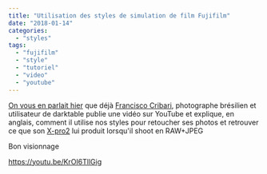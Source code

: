 ```yaml
---
title: "Utilisation des styles de simulation de film Fujifilm"
date: "2018-01-14"
categories: 
  - "styles"
tags: 
  - "fujifilm"
  - "style"
  - "tutoriel"
  - "video"
  - "youtube"
---
```


[On vous en parlait hier](https://darktable.fr/2018/01/tous-les-modes-de-simulation-de-film-fujifilm-sont-disponibles-sur-darktable/) que déjà [Francisco Cribari](https://500px.com/cribari), photographe brésilien et utilisateur de darktable publie une vidéo sur YouTube et explique, en anglais, comment il utilise nos styles pour retoucher ses photos et retrouver ce que son [X-pro2](http://amzn.to/2ASlFkd) lui produit lorsqu'il shoot en RAW+JPEG

Bon visionnage

https://youtu.be/KrOI6TllGig
